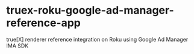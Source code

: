 # truex-roku-google-ad-manager-reference-app
true[X] renderer reference integration on Roku using Google Ad Manager IMA SDK
